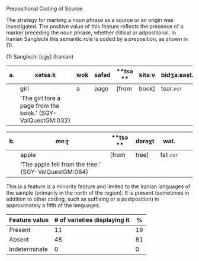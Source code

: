 Prepositional Coding of Source

<span id="_Hlk51063511" class="anchor"></span>The strategy for marking a
noun phrase as a source or an origin was investigated. <span
id="_Hlk51060338" class="anchor"></span>The positive value of this
feature reflects the presence of a marker preceding the noun phrase,
whether clitical or adpositional. In Iranian Sanglechi this semantic
role is coded by a preposition, as shown in (1).

(1) <span id="_Ref12281344" class="anchor"></span>Sanglechi
    \[sgy\] (Iranian)

| a.  | xətsaːk                                                    | wok | safad | **tsə ** | kitaːv | bidʒaːʁast.                                            |
|-----|------------------------------------------------------------|-----|-------|----------|--------|--------------------------------------------------------|
|     | girl                                                       | a   | page  | \[from   | book\] | tear.<span style="font-variant:small-caps;">pst</span> |
|     | ‘The girl tore a page from the book.’ (SGY-ValQuestGM:032) |

| b.  | meːɽ                                                 | **tsə ** | dəraχt | wat.                                                   |     |     |
|-----|------------------------------------------------------|----------|--------|--------------------------------------------------------|-----|-----|
|     | apple                                                | \[from   | tree\] | fall.<span style="font-variant:small-caps;">pst</span> |     |     |
|     | ‘The apple fell from the tree.’ (SGY-ValQuestGM:084) |

This is a feature is a minority feature and limited to the Iranian
languages of the sample (primarily in the north of the region). It is
present (sometimes in addition to other coding, such as suffixing or a
postposition) in approximately a fifth of the languages.

| Feature value | \# of varieties displaying it | %   |
|---------------|-------------------------------|-----|
| Present       | 11                            | 19  |
| Absent        | 48                            | 81  |
| Indeterminate | 0                             | 0   |


